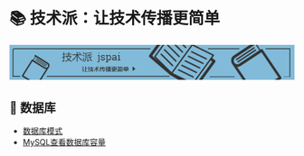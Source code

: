 # 📚 技术派：让技术传播更简单
![banner](../assets/rameo/jspai.jpg)

## 💾 数据库
- [数据库模式](/Database/数据库模式.md)
- [MySQL查看数据库容量](/Database/MySQL查看数据库容量.md)
